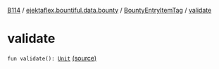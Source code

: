 [B114](../../index.md) / [ejektaflex.bountiful.data.bounty](../index.md) / [BountyEntryItemTag](index.md) / [validate](./validate.md)

# validate

`fun validate(): `[`Unit`](https://kotlinlang.org/api/latest/jvm/stdlib/kotlin/-unit/index.html) [(source)](https://github.com/ejektaflex/Bountiful/tree/develop/src/main/kotlin/ejektaflex/bountiful/data/bounty/BountyEntryItemTag.kt#L26)